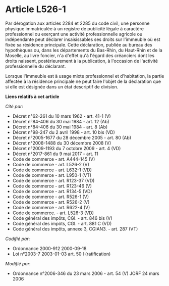 # Article L526-1

Par dérogation aux articles 2284 et 2285 du code civil, une personne physique immatriculée à un registre de publicité légale
à caractère professionnel ou exerçant une activité professionnelle agricole ou indépendante peut déclarer insaisissables ses
droits sur l'immeuble où est fixée sa résidence principale. Cette déclaration, publiée au bureau des hypothèques ou, dans les
départements du Bas-Rhin, du Haut-Rhin et de la Moselle, au livre foncier, n'a d'effet qu'à l'égard des créanciers dont les
droits naissent, postérieurement à la publication, à l'occasion de l'activité professionnelle du déclarant.

Lorsque l'immeuble est à usage mixte professionnel et d'habitation, la partie affectée à la résidence principale ne peut
faire l'objet de la déclaration que si elle est désignée dans un état descriptif de division.

**Liens relatifs à cet article**

_Cité par_:

  - Décret n°62-261 du 10 mars 1962 - art. 41-1 (V)
  - Décret n°84-406 du 30 mai 1984 - art. 12 (Ab)
  - Décret n°84-406 du 30 mai 1984 - art. 8 (Ab)
  - Décret n°98-247 du 2 avril 1998 - art. 10 bis (VD)
  - Décret n°2005-1677 du 28 décembre 2005 - art. 80 (Ab)
  - Décret n°2008-1488 du 30 décembre 2008 (V)
  - Décret n°2009-1193 du 7 octobre 2009 - art. 4 (VD)
  - Décret n°2017-861 du 9 mai 2017 - art. 11
  - Code de commerce - art. A444-145 (V)
  - Code de commerce - art. L526-2 (V)
  - Code de commerce - art. L632-1 (VD)
  - Code de commerce - art. L950-1 (VT)
  - Code de commerce - art. R123-37 (VD)
  - Code de commerce - art. R123-46 (V)
  - Code de commerce - art. R134-5 (VD)
  - Code de commerce - art. R526-1 (V)
  - Code de commerce - art. R526-2 (V)
  - Code de commerce - art. R622-4 (V)
  - Code de commerce. - art. L526-3 (VD)
  - Code général des impôts, CGI. - art. 846 bis (V)
  - Code général des impôts, CGI. - art. 881 C (VD)
  - Code général des impôts, annexe 3, CGIAN3. - art. 287 (VT)

_Codifié par_:

  - Ordonnance 2000-912 2000-09-18
  - Loi n°2003-7 2003-01-03 art. 50 I (ratification)

_Modifié par_:

  - Ordonnance n°2006-346 du 23 mars 2006 - art. 54 (V) JORF 24 mars 2006
